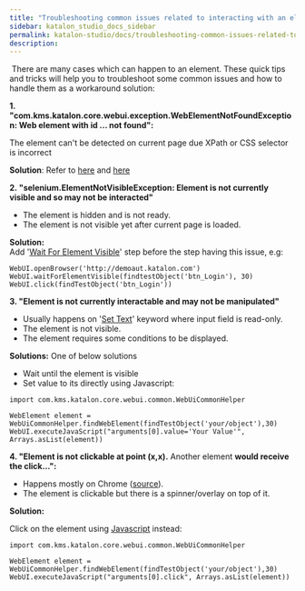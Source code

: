 ```yaml
---
title: "Troubleshooting common issues related to interacting with an element" 
sidebar: katalon_studio_docs_sidebar
permalink: katalon-studio/docs/troubleshooting-common-issues-related-to-interacting-with-an-element.html 
description: 
---
```

 There are many cases which can happen to an element. These quick tips and tricks will help you to troubleshoot some common issues and how to handle them as a workaround solution:

**1\. "com.kms.katalon.core.webui.exception.WebElementNotFoundException: Web element with id ... not found":**

The element can't be detected on current page due XPath or CSS selector is incorrect

**Solution**: Refer to [here](https://forum.katalon.com/discussion/2015/element-not-found-exception#Comment_3654) and [here](https://docs.katalon.com/display/KD/Optimizing+Object+Identification+and+Tools)

**2. "selenium.ElementNotVisibleException: Element is not currently visible and so may not be interacted"**

*   The element is hidden and is not ready.
*   The element is not visible yet after current page is loaded.

**Solution:**  
Add '[Wait For Element Visible](https://docs.katalon.com/display/KD/%5BWebUI%5D+Wait+For+Element+Visible)' step before the step having this issue, e.g:

```
WebUI.openBrowser('http://demoaut.katalon.com') 
WebUI.waitForElementVisible(findtestObject('btn_Login'), 30) 
WebUI.click(findTestObject('btn_Login')) 
```

**3\. "Element is not currently interactable and may not be manipulated"**

*   Usually happens on '[Set Text](https://docs.katalon.com/display/KD/%5BWebUI%5D+Set+Text)' keyword where input field is read-only.
*   The element is not visible.
*   The element requires some conditions to be displayed.

**Solutions:** One of below solutions

*   Wait until the element is visible
*   Set value to its directly using Javascript:

```
import com.kms.katalon.core.webui.common.WebUiCommonHelper
 
WebElement element = WebUiCommonHelper.findWebElement(findTestObject('your/object'),30)
WebUI.executeJavaScript("arguments[0].value='Your Value'", Arrays.asList(element))
```

  
**4\. "Element is not clickable at point (x,x).** Another element **would receive the click...":**

*   Happens mostly on Chrome ([source](http://chromedriver.chromium.org/help/clicking-issues)).
*   The element is clickable but there is a spinner/overlay on top of it.

**Solution:**

Click on the element using [Javascript](https://docs.katalon.com/display/KD/%5BWebUI%5D+Execute+JavaScript) instead:  

```
import com.kms.katalon.core.webui.common.WebUiCommonHelper
 
WebElement element = WebUiCommonHelper.findWebElement(findTestObject('your/object'),30)
WebUI.executeJavaScript("arguments[0].click", Arrays.asList(element))
```